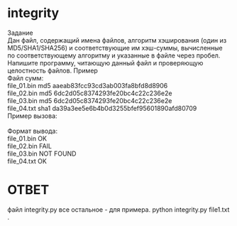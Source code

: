 # integrity
Задание  
Дан файл, содержащий имена файлов, алгоритм хэширования (один из MD5/SHA1/SHA256) и соответствующие им хэш-суммы, вычисленные по соответствующему алгоритму и указанные в файле через пробел. Напишите программу, читающую данный файл и проверяющую целостность файлов.
Пример  
Файл сумм:  
file_01.bin md5 aaeab83fcc93cd3ab003fa8bfd8d8906  
file_02.bin md5 6dc2d05c8374293fe20bc4c22c236e2e  
file_03.bin md5 6dc2d05c8374293fe20bc4c22c236e2e  
file_04.txt sha1 da39a3ee5e6b4b0d3255bfef95601890afd80709  
Пример вызова:  
<your program> <path to the input file> <path to the directory containing the files to check>  
Формат вывода:  
file_01.bin OK  
file_02.bin FAIL  
file_03.bin NOT FOUND  
file_04.txt OK  
  
# ОТВЕТ
файл integrity.py
все остальное - для примера.
python integrity.py file1.txt .

